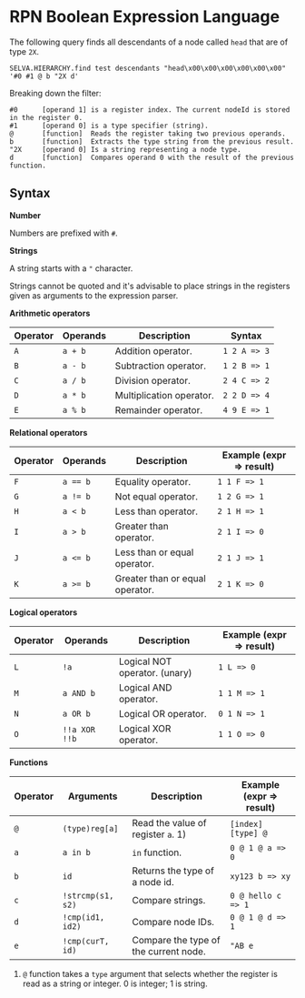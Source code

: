 RPN Boolean Expression Language
===============================

The following query finds all descendants of a node called `head` that are of
type `2X`.

```
SELVA.HIERARCHY.find test descendants "head\x00\x00\x00\x00\x00\x00" '#0 #1 @ b "2X d'
```

Breaking down the filter:

```
#0      [operand 1] is a register index. The current nodeId is stored in the register 0.
#1      [operand 0] is a type specifier (string).
@       [function]  Reads the register taking two previous operands.
b       [function]  Extracts the type string from the previous result.
"2X     [operand 0] Is a string representing a node type.
d       [function]  Compares operand 0 with the result of the previous function.
```


Syntax
------


**Number**

Numbers are prefixed with `#`.

**Strings**

A string starts with a `"` character.

Strings cannot be quoted and it's advisable to place strings in the registers
given as arguments to the expression parser.


**Arithmetic operators**

| Operator | Operands           | Description                       | Syntax                    |
|----------|--------------------|-----------------------------------|---------------------------|
| `A`      | `a + b`            | Addition operator.                | `1 2 A => 3`              |
| `B`      | `a - b`            | Subtraction operator.             | `1 2 B => 1`              |
| `C`      | `a / b`            | Division operator.                | `2 4 C => 2`              |
| `D`      | `a * b`            | Multiplication operator.          | `2 2 D => 4`              |
| `E`      | `a % b`            | Remainder operator.               | `4 9 E => 1`              |

**Relational operators**

| Operator | Operands           | Description                       | Example (expr => result)  |
|----------|--------------------|-----------------------------------|---------------------------|
| `F`      | `a == b`           | Equality operator.                | `1 1 F => 1`              |
| `G`      | `a != b`           | Not equal operator.               | `1 2 G => 1`              |
| `H`      | `a < b`            | Less than operator.               | `2 1 H => 1`              |
| `I`      | `a > b`            | Greater than operator.            | `2 1 I => 0`              |
| `J`      | `a <= b`           | Less than or equal operator.      | `2 1 J => 1`              |
| `K`      | `a >= b`           | Greater than or equal operator.   | `2 1 K => 0`              |

**Logical operators**

| Operator | Operands           | Description                       | Example (expr => result)  |
|----------|--------------------|-----------------------------------|---------------------------|
| `L`      | `!a`               | Logical NOT operator. (unary)     | `1 L => 0`                |
| `M`      | `a AND b`          | Logical AND operator.             | `1 1 M => 1`              |
| `N`      | `a OR b`           | Logical OR operator.              | `0 1 N => 1`              |
| `O`      | `!!a XOR !!b`      | Logical XOR operator.             | `1 1 O => 0`              |

**Functions**

| Operator | Arguments          | Description                       | Example (expr => result)  |
|----------|--------------------|-----------------------------------|---------------------------|
| `@`      | `(type)reg[a]`     | Read the value of register `a`. 1)| `[index] [type] @`        |
| `a`      | `a in b`           | `in` function.                    | `0 @ 1 @ a => 0`          |
| `b`      | `id`               | Returns the type of a node id.    | `xy123 b => xy`           |
| `c`      | `!strcmp(s1, s2)`  | Compare strings.                  | `0 @ hello c => 1`        |
| `d`      | `!cmp(id1, id2)`   | Compare node IDs.                 | `0 @ 1 @ d => 1`          | 
| `e`      | `!cmp(curT, id)`   | Compare the type of the current node. | `"AB e`               |

1) `@` function takes a `type` argument that selects whether the register is
   read as a string or integer. 0 is integer; 1 is string.
